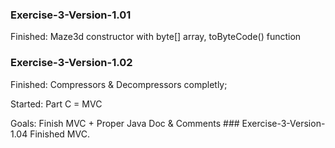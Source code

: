 ### Exercise-3-Version-1.01
Finished: Maze3d constructor with byte[] array, toByteCode() function
### Exercise-3-Version-1.02
Finished: Compressors & Decompressors completly;
<p>
Started: Part C = MVC
<p>
Goals: Finish MVC + Proper Java Doc & Comments
### Exercise-3-Version-1.04
Finished MVC.
